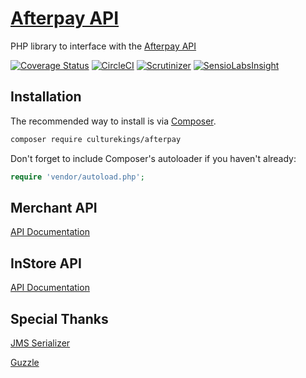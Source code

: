 [Afterpay API](https://culturekings.github.io/afterpay/)
=======================

PHP library to interface with the [Afterpay API](http://docs.afterpay.com.au/)

[![Coverage Status](https://coveralls.io/repos/github/culturekings/afterpay/badge.svg)](https://coveralls.io/github/culturekings/afterpay)
[![CircleCI](https://img.shields.io/circleci/project/culturekings/afterpay.svg?style=svg)](https://circleci.com/gh/culturekings/afterpay)
[![Scrutinizer](https://scrutinizer-ci.com/g/culturekings/afterpay/badges/quality-score.png?b=master)](https://scrutinizer-ci.com/g/culturekings/afterpay/)
[![SensioLabsInsight](https://img.shields.io/sensiolabs/i/b9b910ea-dc47-4459-a7b1-ff9da76edebd.svg)](https://insight.sensiolabs.com/projects/b9b910ea-dc47-4459-a7b1-ff9da76edebd)

## Installation

The recommended way to install is via [Composer](http://getcomposer.org).


```bash
composer require culturekings/afterpay
```

Don't forget to include Composer's autoloader if you haven't already:

```php
require 'vendor/autoload.php';
```

## Merchant API
[API Documentation](docs/merchant/api.md)

## InStore API
[API Documentation](docs/instore/api.md)

## Special Thanks

[JMS Serializer](https://github.com/schmittjoh/serializer)

[Guzzle](https://github.com/guzzle/guzzle)

